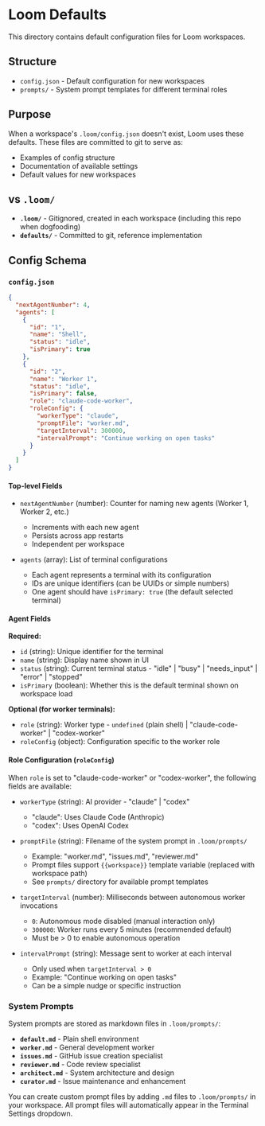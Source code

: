 # Loom Defaults

This directory contains default configuration files for Loom workspaces.

## Structure

- `config.json` - Default configuration for new workspaces
- `prompts/` - System prompt templates for different terminal roles

## Purpose

When a workspace's `.loom/config.json` doesn't exist, Loom uses these defaults.
These files are committed to git to serve as:
- Examples of config structure
- Documentation of available settings
- Default values for new workspaces

## vs `.loom/`

- **`.loom/`** - Gitignored, created in each workspace (including this repo when dogfooding)
- **`defaults/`** - Committed to git, reference implementation

## Config Schema

### `config.json`

```json
{
  "nextAgentNumber": 4,
  "agents": [
    {
      "id": "1",
      "name": "Shell",
      "status": "idle",
      "isPrimary": true
    },
    {
      "id": "2",
      "name": "Worker 1",
      "status": "idle",
      "isPrimary": false,
      "role": "claude-code-worker",
      "roleConfig": {
        "workerType": "claude",
        "promptFile": "worker.md",
        "targetInterval": 300000,
        "intervalPrompt": "Continue working on open tasks"
      }
    }
  ]
}
```

#### Top-level Fields

- `nextAgentNumber` (number): Counter for naming new agents (Worker 1, Worker 2, etc.)
  - Increments with each new agent
  - Persists across app restarts
  - Independent per workspace

- `agents` (array): List of terminal configurations
  - Each agent represents a terminal with its configuration
  - IDs are unique identifiers (can be UUIDs or simple numbers)
  - One agent should have `isPrimary: true` (the default selected terminal)

#### Agent Fields

**Required:**
- `id` (string): Unique identifier for the terminal
- `name` (string): Display name shown in UI
- `status` (string): Current terminal status - "idle" | "busy" | "needs_input" | "error" | "stopped"
- `isPrimary` (boolean): Whether this is the default terminal shown on workspace load

**Optional (for worker terminals):**
- `role` (string): Worker type - `undefined` (plain shell) | "claude-code-worker" | "codex-worker"
- `roleConfig` (object): Configuration specific to the worker role

#### Role Configuration (`roleConfig`)

When `role` is set to "claude-code-worker" or "codex-worker", the following fields are available:

- `workerType` (string): AI provider - "claude" | "codex"
  - "claude": Uses Claude Code (Anthropic)
  - "codex": Uses OpenAI Codex

- `promptFile` (string): Filename of the system prompt in `.loom/prompts/`
  - Example: "worker.md", "issues.md", "reviewer.md"
  - Prompt files support `{{workspace}}` template variable (replaced with workspace path)
  - See `prompts/` directory for available prompt templates

- `targetInterval` (number): Milliseconds between autonomous worker invocations
  - `0`: Autonomous mode disabled (manual interaction only)
  - `300000`: Worker runs every 5 minutes (recommended default)
  - Must be > 0 to enable autonomous operation

- `intervalPrompt` (string): Message sent to worker at each interval
  - Only used when `targetInterval > 0`
  - Example: "Continue working on open tasks"
  - Can be a simple nudge or specific instruction

### System Prompts

System prompts are stored as markdown files in `.loom/prompts/`:

- **`default.md`** - Plain shell environment
- **`worker.md`** - General development worker
- **`issues.md`** - GitHub issue creation specialist
- **`reviewer.md`** - Code review specialist
- **`architect.md`** - System architecture and design
- **`curator.md`** - Issue maintenance and enhancement

You can create custom prompt files by adding `.md` files to `.loom/prompts/` in your workspace. All prompt files will automatically appear in the Terminal Settings dropdown.
